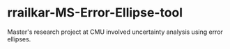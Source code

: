 # rrailkar-MS-Error-Ellipse-tool
Master's research project at CMU involved uncertainty analysis using error ellipses. 
